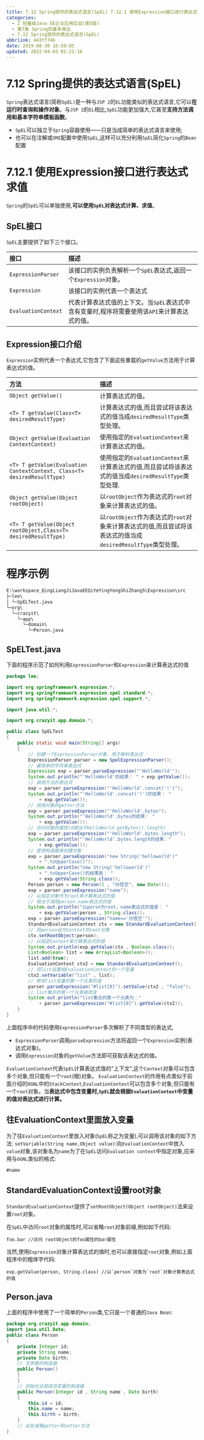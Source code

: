 ```yaml
---
title: 7.12 Spring提供的表达式语言(SpEL) 7.12.1 使用Expression接口进行表达式求值
categories: 
  - 2 轻量级Java EE企业应用实战(第5版)
  - 第7章 Spring的基本用法
  - 7.12 Spring提供的表达式语言(SpEL)
abbrlink: 443ff746
date: 2019-08-30 16:59:05
updated: 2022-04-03 01:21:16
---
```

# 7.12 Spring提供的表达式语言(SpEL) #

`Spring`表达式语言(简称`SpEL)`是一种与`JSP 2`的`EL`功能类似的表达式语言,它可以**在运行时查询和操作对象**。与`JSP 2`的`EL`相比,`SpEL`功能更加强大,它甚至**支持方法调用和基本字符串模板函数**。
- `SpEL`可以独立于`Spring`容器使用——只是当成简单的表达式语言来使用;
- 也可以在注解或`XMI`配置中使用`SpEL`,这样可以充分利用`SpEL`简化`Spring`的`Bean`配置

# 7.12.1 使用Expression接口进行表达式求值 #
`Spring`的`SpEL`可以单独使用,**可以使用`SpEL`对表达式计算、求值**。
## SpEL接口 ##
`SpEL`主要提供了如下三个接口。

|接口|描述|
|:---|:---|
|`ExpressionParser`|该接口的实例负责解析一个`SpEL`表达式,返回一个`Expression`对象。|
|`Expression`|该接口的实例代表一个表达式|
|`EvaluationContext`|代表计算表达式值的上下文。当`SpEL`表达式中含有变量时,程序将需要使用该`API`来计算表达式的值。|

## Expression接口介绍 ##
`Expression`实例代表一个表达式,它包含了下面这些重载的`getValue`方法用于计算表达式的值。

|方法|描述|
|:---|:---|
|`Object getValue()`|计算表达式的值。|
|`<T> T getValue(Class<T> desiredResultType)`|计算表达式的值,而且尝试将该表达式的值当成`desiredResultType`类型处理。|
|`Object getValue(Evaluation ContextContext)`|使用指定的`EvaluationContext`来计算表达式的值。|
|`<T> T getValue(Evaluation ContextContext, Class<T> desiredResultType)`|使用指定的`EvaluationContext`来计算表达式的值,而且尝试将该表达式的值当成`desiredResultType`类型处理.|
|`Object getValue(Object rootObject)`|以`rootObject`作为表达式的`root`对象来计算表达式的值。|
|`<T> T getValue(Object rootObject,Class<T> desiredResultType)`|以`rootObject`作为表达式的`root`对象来计算表达式的值,而且尝试将该表达式的值当成`desiredResultType`类型处理。|

# 程序示例 #
```cmd
E:\workspace_QingLiangJiJavaEEQiYeYingYongShiZhang5\Expression\src
├─lee\
│ └─SpELTest.java
└─org\
  └─crazyit\
    └─app\
      └─domain\
        └─Person.java
```
## SpELTest.java ##
下面的程序示范了如何利用`ExpressionParser`和`Expression`来计算表达式的值
```java
package lee;

import org.springframework.expression.*;
import org.springframework.expression.spel.standard.*;
import org.springframework.expression.spel.support.*;

import java.util.*;

import org.crazyit.app.domain.*;

public class SpELTest
{
    public static void main(String[] args)
    {
        // 创建一个ExpressionParser对象，用于解析表达式
        ExpressionParser parser = new SpelExpressionParser();
        // 最简单的字符串表达式
        Expression exp = parser.parseExpression("'HelloWorld'");
        System.out.println("'HelloWorld'的结果： " + exp.getValue());
        // 调用方法的表达式
        exp = parser.parseExpression("'HelloWorld'.concat('!')");
        System.out.println("'HelloWorld'.concat('!')的结果： "
            + exp.getValue());
        // 调用对象的getter方法
        exp = parser.parseExpression("'HelloWorld'.bytes");
        System.out.println("'HelloWorld'.bytes的结果： "
            + exp.getValue());
        // 访问对象的属性(d相当于HelloWorld.getBytes().length)
        exp = parser.parseExpression("'HelloWorld'.bytes.length");
        System.out.println("'HelloWorld'.bytes.length的结果："
            + exp.getValue());
        // 使用构造器来创建对象
        exp = parser.parseExpression("new String('helloworld')"
            + ".toUpperCase()");
        System.out.println("new String('helloworld')"
            + ".toUpperCase()的结果是： "
            + exp.getValue(String.class));
        Person person = new Person(1 , "孙悟空", new Date());
        exp = parser.parseExpression("name");
        // 以指定对象作为root来计算表达式的值
        // 相当于调用person.name表达式的值
        System.out.println("以persn为root，name表达式的值是： "
            + exp.getValue(person , String.class));
        exp = parser.parseExpression("name=='孙悟空'");
        StandardEvaluationContext ctx = new StandardEvaluationContext();
        // 将person设为Context的root对象
        ctx.setRootObject(person);
        // 以指定Context来计算表达式的值
        System.out.println(exp.getValue(ctx , Boolean.class));
        List<Boolean> list = new ArrayList<Boolean>();
        list.add(true);
        EvaluationContext ctx2 = new StandardEvaluationContext();
        // 将list设置成EvaluationContext的一个变量
        ctx2.setVariable("list" , list);
        // 修改list变量的第一个元素的值
        parser.parseExpression("#list[0]").setValue(ctx2 , "false");
        // list集合的第一个元素被改变
        System.out.println("list集合的第一个元素为："
            + parser.parseExpression("#list[0]").getValue(ctx2));
    }
}
```
上面程序中的代码使用`ExpressionParser`多次解析了不同类型的表达式,
- `ExpressionParser`调用`parseExpression`方法将返回一个`Expression`实例(表达式对象)。
- 调用`Expression`对象的`getValue`方法即可获取该表达式的值。

`EvaluationContext`代表`SpEL`计算表达式值的"上下文",这个`Context`对象可以包含多个对象,但只能有一个`root`(根)对象。
`EvaluationContext`的作用有点类似于前面介绍的`OGNL`中的`StackContext`,`EvaluationContext`可以包含多个对象,但只能有一个`root`对象。当**表达式中包含变量时,`SpEL`就会根据`EvaluationContext`中变量的值对表达式进行计算。**
## 往EvaluationContext里面放入变量 ##
为了往`EvaluationContext`里放入对象(`SpEL`称之为变量),可以调用该对象的如下方法:
`setVariable(String name,Object value)`:向`EvaluationContext`中放入`value`对象,该对象名为`name`为了在`SpEL`访问`Evaluation context`中指定对象,应采用与`OGNL`类似的格式:
```
#name
```
## StandardEvaluationContext设置root对象 ##
`StandardEvaluationContext`提供了`setRootObject(Object rootObject)`法来设置`root`对象。

在`SpEL`中访问`root`对象的属性时,可以省略`root`对象前缀,例如如下代码:
```
foo.bar //访问 rootObject的foo属性的bar属性
```
当然,使用`Expression`对象计算表达式的值时,也可以直接指定`root`对象,例如上面程序中的粗体字代码:
```
exp.getValue(person, String.class) //以`person`对象为`root`对象计算表达式的值
```
## Person.java ##
上面的程序中使用了一个简单的`Person`类,它只是一个普通的`Java Bean`:
```java
package org.crazyit.app.domain;
import java.util.Date;
public class Person
{
    private Integer id;
    private String name;
    private Date birth;
    // 无参数的构造器
    public Person()
    {
    }
    // 初始化全部成员变量的构造器
    public Person(Integer id , String name , Date birth)
    {
        this.id = id;
        this.name = name;
        this.birth = birth;
    }
    // 此处省略getter和setter方法
}
```


